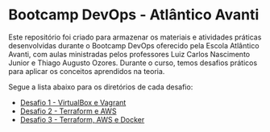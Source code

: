 # Bootcamp DevOps - Atlântico Avanti

Este repositório foi criado para armazenar os materiais e atividades práticas desenvolvidas durante o Bootcamp DevOps oferecido pela Escola Atlântico Avanti, com aulas ministradas pelos professores Luiz Carlos Nascimento Junior e Thiago Augusto Ozores. 
Durante o curso, temos desafios práticos para aplicar os conceitos aprendidos na teoria.

Segue a lista abaixo para os diretórios de cada desafio:
- [Desafio 1 - VirtualBox e Vagrant](https://github.com/JoaoLuizDev/Bootcamp-DevOps-AtlanticoAvanti/tree/main/Desafio-1-VirtualBox-Vagrant)
- [Desafio 2 - Terraform e AWS](https://github.com/JoaoLuizDev/Bootcamp-DevOps-AtlanticoAvanti/tree/main/Desafio-2-Terraform)
- [Desafio 3 - Terraform, AWS e Docker](https://github.com/JoaoLuizDev/Bootcamp-DevOps-AtlanticoAvanti/tree/main/Desafio-3-Terraform-Docker)
